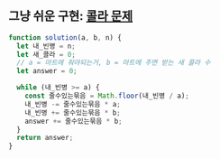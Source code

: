 ## 그냥 쉬운 구현: [콜라 문제](https://school.programmers.co.kr/learn/courses/30/lessons/132267)

```javascript
function solution(a, b, n) {
  let 내_빈병 = n;
  let 새_콜라 = 0;
  // a = 마트에 줘야되는거, b = 마트에 주면 받는 새 콜라 수
  let answer = 0;

  while (내_빈병 >= a) {
    const 줄수있는묶음 = Math.floor(내_빈병 / a);
    내_빈병 -= 줄수있는묶음 * a;
    내_빈병 += 줄수있는묶음 * b;
    answer += 줄수있는묶음 * b;
  }
  return answer;
}
```
